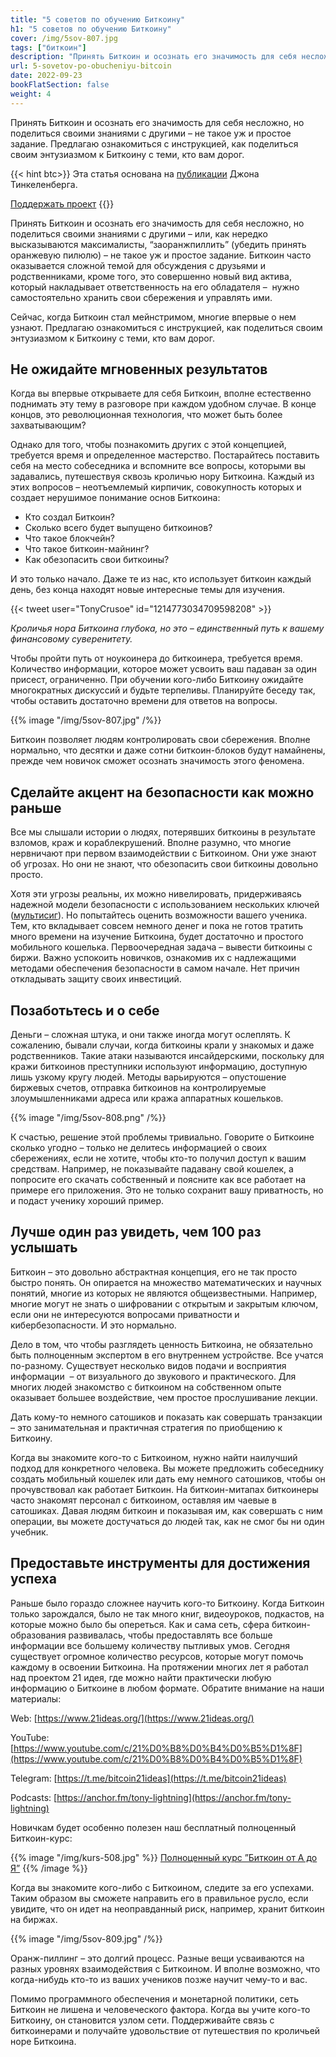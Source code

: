 ```yaml
---
title: "5 советов по обучению Биткоину"
h1: "5 советов по обучению Биткоину"
cover: /img/5sov-807.jpg
tags: ["биткоин"]
description: "Принять Биткоин и осознать его значимость для себя несложно, но поделиться своими знаниями с другими – не такое уж и простое задание. Предлагаю ознакомиться с инструкцией, как поделиться своим энтузиазмом к Биткоину с теми, кто вам дорог."
url: 5-sovetov-po-obucheniyu-bitcoin
date: 2022-09-23
bookFlatSection: false
weight: 4
---
```


Принять Биткоин и осознать его значимость для себя несложно, но поделиться своими знаниями с другими – не такое уж и простое задание. Предлагаю ознакомиться с инструкцией, как поделиться своим энтузиазмом к Биткоину с теми, кто вам дорог.

{{< hint btc>}}
Эта статья основана на [публикации](https://blog.keys.casa/teaching-bitcoin-to-friends-and-loved-ones/) Джона Тинкеленберга. 

[Поддержать проект](/contribute/)
{{</hint >}}

Принять Биткоин и осознать его значимость для себя несложно, но поделиться своими знаниями с другими – или, как нередко высказываются максималисты, “заоранжпиллить” (убедить принять оранжевую пилюлю) – не такое уж и простое задание. Биткоин часто оказывается сложной темой для обсуждения с друзьями и родственниками, кроме того, это совершенно новый вид актива, который накладывает ответственность на его обладателя –  нужно самостоятельно хранить свои сбережения и управлять ими.

Сейчас, когда Биткоин стал мейнстримом, многие впервые о нем узнают. Предлагаю ознакомиться с инструкцией, как поделиться своим энтузиазмом к Биткоину с теми, кто вам дорог.

## Не ожидайте мгновенных результатов

Когда вы впервые открываете для себя Биткоин, вполне естественно поднимать эту тему в разговоре при каждом удобном случае. В конце концов, это революционная технология, что может быть более захватывающим?

Однако для того, чтобы познакомить других с этой концепцией, требуется время и определенное мастерство. Постарайтесь поставить себя на место собеседника и вспомните все вопросы, которыми вы задавались, путешествуя сквозь кроличью нору Биткоина. Каждый из этих вопросов – неотъемлемый кирпичик, совокупность которых и создает нерушимое понимание основ Биткоина:

- Кто создал Биткоин?
- Сколько всего будет выпущено биткоинов?
- Что такое блокчейн?
- Что такое биткоин-майнинг?
- Как обезопасить свои биткоины?

И это только начало. Даже те из нас, кто использует биткоин каждый день, без конца находят новые интересные темы для изучения.

{{< tweet user="TonyCrusoe" id="1214773034709598208" >}}

_Кроличья нора Биткоина глубока, но это – единственный путь к вашему финансовому суверенитету._

Чтобы пройти путь от ноукоинера до биткоинера, требуется время. Количество информации, которое может усвоить ваш падаван за один присест, ограниченно. При обучении кого-либо Биткоину ожидайте многократных дискуссий и будьте терпеливы. Планируйте беседу так, чтобы оставить достаточно времени для ответов на вопросы.

{{% image "/img/5sov-807.jpg" /%}}

Биткоин позволяет людям контролировать свои сбережения. Вполне нормально, что десятки и даже сотни биткоин-блоков будут намайнены, прежде чем новичок сможет осознать значимость этого феномена.

## Сделайте акцент на безопасности как можно раньше

Все мы слышали истории о людях, потерявших биткоины в результате взломов, краж и кораблекрушений. Вполне разумно, что многие нервничают при первом взаимодействии с Биткоином. Они уже знают об угрозах. Но они не знают, что обезопасить свои биткоины довольно просто.

Хотя эти угрозы реальны, их можно нивелировать, придерживаясь надежной модели безопасности с использованием нескольких ключей ([мультисиг](/multisig-1)). Но попытайтесь оценить возможности вашего ученика. Тем, кто вкладывает совсем немного денег и пока не готов тратить много времени на изучение Биткоина, будет достаточно и простого мобильного кошелька. Первоочередная задача – вывести биткоины с биржи. Важно успокоить новичков, ознакомив их с надлежащими методами обеспечения безопасности в самом начале. Нет причин откладывать защиту своих инвестиций.

## Позаботьтесь и о себе

Деньги – сложная штука, и они также иногда могут ослеплять. К сожалению, бывали случаи, когда биткоины крали у знакомых и даже родственников. Такие атаки называются инсайдерскими, поскольку для кражи биткоинов преступники используют информацию, доступную лишь узкому кругу людей. Методы варьируются – опустошение биржевых счетов, отправка биткоинов на контролируемые злоумышленниками адреса или кража аппаратных кошельков.

{{% image "/img/5sov-808.png" /%}}

К счастью, решение этой проблемы тривиально. Говорите о Биткоине сколько угодно – только не делитесь информацией о своих сбережениях, если не хотите, чтобы кто-то получил доступ к вашим средствам. Например, не показывайте падавану свой кошелек, а попросите его скачать собственный и поясните как все работает на примере его приложения. Это не только сохранит вашу приватность, но и подаст ученику хороший пример.

## Лучше один раз увидеть, чем 100 раз услышать

Биткоин – это довольно абстрактная концепция, его не так просто быстро понять. Он опирается на множество математических и научных понятий, многие из которых не являются общеизвестными. Например, многие могут не знать о шифровании с открытым и закрытым ключом, если они не интересуются вопросами приватности и кибербезопасности. И это нормально.

Дело в том, что чтобы разглядеть ценность Биткоина, не обязательно быть полноценным экспертом в его внутреннем устройстве. Все учатся по-разному. Существует несколько видов подачи и восприятия информации  – от визуального до звукового и практического. Для многих людей знакомство с биткоином на собственном опыте оказывает большее воздействие, чем простое прослушивание лекции.

Дать кому-то немного сатошиков и показать как совершать транзакции – это занимательная и практичная стратегия по приобщению к Биткоину.

Когда вы знакомите кого-то с Биткоином, нужно найти наилучший подход для конкретного человека. Вы можете предложить собеседнику создать мобильный кошелек или дать ему немного сатошиков, чтобы он прочувствовал как работает Биткоин. На биткоин-митапах биткоинеры часто знакомят персонал с биткоином, оставляя им чаевые в сатошиках. Давая людям биткоин и показывая им, как совершать с ним операции, вы можете достучаться до людей так, как не смог бы ни один учебник.

## Предоставьте инструменты для достижения успеха

Раньше было гораздо сложнее научить кого-то Биткоину. Когда Биткоин только зарождался, было не так много книг, видеоуроков, подкастов, на которые можно было бы опереться. Как и сама сеть, сфера биткоин-образования развивалась, чтобы предоставлять все больше информации все большему количеству пытливых умов. Сегодня существует огромное количество ресурсов, которые могут помочь каждому в освоении Биткоина. На протяжении многих лет я работал над проектом 21 идея, где можно найти практически любую информацию о Биткоине в любом формате. Обратите внимание на наши материалы:

Web: [https://www.21ideas.org/](https://www.21ideas.org/)

YouTube: [https://www.youtube.com/c/21%D0%B8%D0%B4%D0%B5%D1%8F](https://www.youtube.com/c/21%D0%B8%D0%B4%D0%B5%D1%8F)

Telegram: [https://t.me/bitcoin21ideas](https://t.me/bitcoin21ideas)

Podcasts: [https://anchor.fm/tony-lightning](https://anchor.fm/tony-lightning)

Новичкам будет особенно полезен наш бесплатный полноценный Биткоин-курс:

{{% image "/img/kurs-508.jpg" %}}
[Полноценный курс ”Биткоин от А до Я”](/kurs)
{{% /image %}}

Когда вы знакомите кого-либо с Биткоином, следите за его успехами. Таким образом вы сможете направить его в правильное русло, если увидите, что он идет на неоправданный риск, например, хранит биткоин на биржах.

{{% image "/img/5sov-809.jpg" /%}}

Оранж-пиллинг – это долгий процесс. Разные вещи усваиваются на разных уровнях взаимодействия с Биткоином. И вполне возможно, что когда-нибудь кто-то из ваших учеников позже научит чему-то и вас.

Помимо программного обеспечения и монетарной политики, сеть Биткоин не лишена и человеческого фактора. Когда вы учите кого-то Биткоину, он становится узлом сети. Поддерживайте связь с биткоинерами и получайте удовольствие от путешествия по кроличьей норе Биткоина.